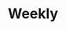 ---
title: "Weekly"
description: "This is an example category"
slug: "Weekly"
style:
    background: "#2a9d8f"
    color: "#fff"
---
